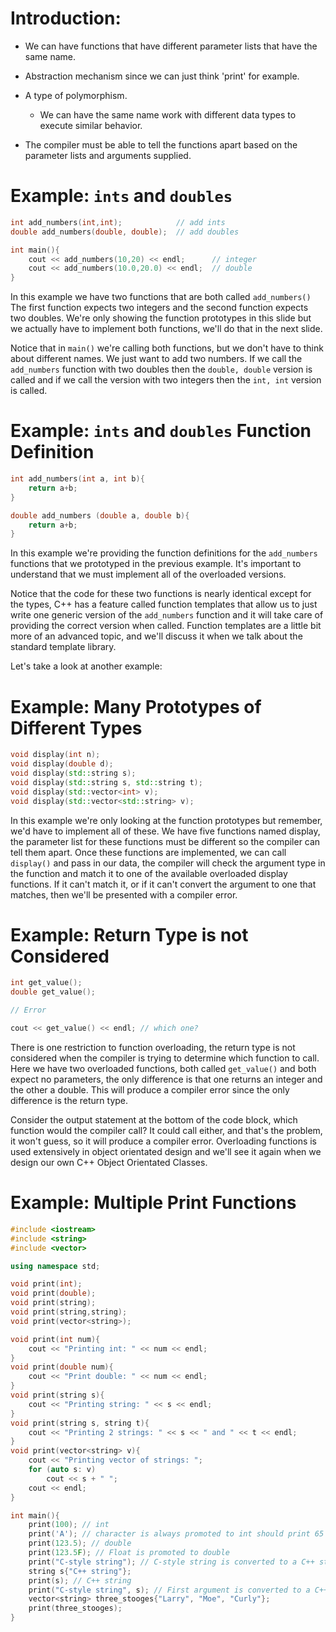 # Introduction:

- We can have functions that have different parameter lists that have the same name.

- Abstraction mechanism since we can just think 'print' for example.

- A type of polymorphism.

	- We can have the same name work with different data types to execute similar behavior.

- The compiler must be able to tell the functions apart based on the parameter lists and arguments supplied.

# Example: `ints` and `doubles`

```cpp
int add_numbers(int,int);            // add ints
double add_numbers(double, double);  // add doubles

int main(){
	cout << add_numbers(10,20) << endl;      // integer
	cout << add_numbers(10.0,20.0) << endl;  // double
}
```

In this example we have two functions that are both called `add_numbers()` The first function expects two integers and the second function expects two doubles. We're only showing the function prototypes in this slide but we actually have to implement both functions, we'll do that in the next slide. 

Notice that in `main()` we're calling both functions, but we don't have to think about different names. We just want to add two numbers. If we call the `add_numbers` function with two doubles then the `double, double` version is called and if we call the version with two integers then the `int, int` version is called. 

# Example: `ints` and `doubles` Function Definition

```cpp
int add_numbers(int a, int b){
	return a+b;
}

double add_numbers (double a, double b){
	return a+b;
}
```

In this example we're providing the function definitions for the `add_numbers` functions that we prototyped in the previous example. It's important to understand that we must implement all of the overloaded versions.

Notice that the code for these two functions is nearly identical except for the types, C++ has a feature called function templates that allow us to just write one generic version of the `add_numbers` function and it will take care of providing the correct version when called. Function templates are a little bit more of an advanced topic, and we'll discuss it when we talk about the standard template library.

Let's take a look at another example:

# Example: Many Prototypes of Different Types

```cpp
void display(int n);
void display(double d);
void display(std::string s);
void display(std::string s, std::string t);
void display(std::vector<int> v);
void display(std::vector<std::string> v);
```

In this example we're only looking at the function prototypes but remember, we'd have to implement all of these. We have five functions named display, the parameter list for these functions must be different so the compiler can tell them apart. Once these functions are implemented, we can call `display()` and pass in our data, the compiler will check the argument type in the function and match it to one of the available overloaded display functions. If it can't match it, or if it can't convert the argument to one that matches, then we'll be presented with a compiler error. 

# Example: Return Type is not Considered

```cpp
int get_value();
double get_value();

// Error

cout << get_value() << endl; // which one?
```

There is one restriction to function overloading, the return type is not considered when the compiler is trying to determine which function to call. Here we have two overloaded functions, both called `get_value()` and both expect no parameters, the only difference is that one returns an integer and the other a double. This will produce a compiler error since the only difference is the return type.

Consider the output statement at the bottom of the code block, which function would the compiler call? It could call either, and that's the problem, it won't guess, so it will produce a compiler error. Overloading functions is used extensively in object orientated design and we'll see it again when we design our own C++ Object Orientated Classes. 

# Example: Multiple Print Functions

```cpp
#include <iostream>
#include <string>
#include <vector>

using namespace std;

void print(int);
void print(double);
void print(string);
void print(string,string);
void print(vector<string>);

void print(int num){
    cout << "Printing int: " << num << endl;
}
void print(double num){
    cout << "Print double: " << num << endl;
}
void print(string s){
    cout << "Printing string: " << s << endl;
}
void print(string s, string t){
    cout << "Printing 2 strings: " << s << " and " << t << endl;
}
void print(vector<string> v){
    cout << "Printing vector of strings: ";
    for (auto s: v)
        cout << s + " ";
    cout << endl;
}

int main(){
    print(100); // int
    print('A'); // character is always promoted to int should print 65 ASCII ('A)
    print(123.5); // double
    print(123.5F); // Float is promoted to double
    print("C-style string"); // C-style string is converted to a C++ string
    string s{"C++ string"};
    print(s); // C++ string
    print("C-style string", s); // First argument is converted to a C++ string 
    vector<string> three_stooges{"Larry", "Moe", "Curly"};
    print(three_stooges);
}
```